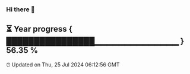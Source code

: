 ### Hi there 👋
⏳ Year progress { ████████████████▁▁▁▁▁▁▁▁▁▁▁▁▁▁ } 56.35 %
---
⏰ Updated on Thu, 25 Jul 2024 06:12:56 GMT

